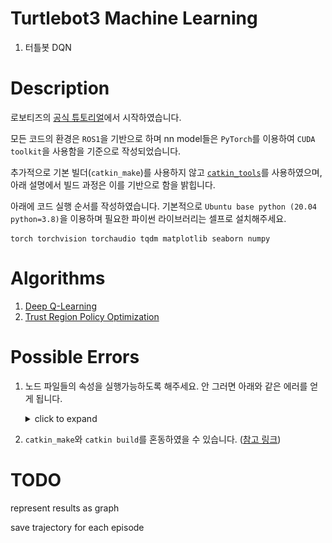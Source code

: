 # Turtlebot3 Machine Learning

1. 터틀봇 DQN


# Description

로보티즈의 [공식 튜토리얼](https://emanual.robotis.com/docs/en/platform/turtlebot3/machine_learning/#machine-learning)에서 시작하였습니다.

모든 코드의 환경은 `ROS1`을 기반으로 하며 nn model들은 `PyTorch`를 이용하여 `CUDA toolkit`을 사용함을 기준으로 작성되었습니다.

추가적으로 기본 빌더(`catkin_make`)를 사용하지 않고  [`catkin_tools`](https://catkin-tools.readthedocs.io/en/latest/verbs/catkin_build.html)를 사용하였으며, 아래 설명에서 빌드 과정은 이를 기반으로 함을 밝힙니다.

아래에 코드 실행 순서를 작성하였습니다. 기본적으로 `Ubuntu base python (20.04 python=3.8)`을 이용하며 필요한 파이썬 라이브러리는 셀프로 설치해주세요.
   ```
   torch torchvision torchaudio tqdm matplotlib seaborn numpy 
   ```

# Algorithms

1. [Deep Q-Learning](./src/dqn_ttb/README.md)
2. [Trust Region Policy Optimization](./src/trpo_tb3/README.md)


# Possible Errors

1. 노드 파일들의 속성을 실행가능하도록 해주세요. 안 그러면 아래와 같은 에러를 얻게 됩니다.
   <details>
   <summary>
   click to expand
   </summary>
   <img src="./asset/permissionissetoexecutable.png">
   </details>


2. `catkin_make`와 `catkin build`를 혼동하였을 수 있습니다. ([참고 링크](https://catkin-tools.readthedocs.io/en/latest/migration.html))


# TODO

represent results as graph

save trajectory for each episode

